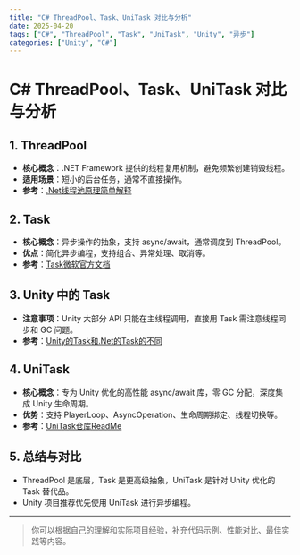 ```yaml
---
title: "C# ThreadPool、Task、UniTask 对比与分析"
date: 2025-04-20
tags: ["C#", "ThreadPool", "Task", "UniTask", "Unity", "异步"]
categories: ["Unity", "C#"]
---
```


# C# ThreadPool、Task、UniTask 对比与分析

## 1. ThreadPool

- **核心概念**：.NET Framework 提供的线程复用机制，避免频繁创建销毁线程。
- **适用场景**：短小的后台任务，通常不直接操作。
- **参考**：[.Net线程池原理简单解释](https://www.cnblogs.com/eventhorizon/p/15316955.html)

## 2. Task

- **核心概念**：异步操作的抽象，支持 async/await，通常调度到 ThreadPool。
- **优点**：简化异步编程，支持组合、异常处理、取消等。
- **参考**：[Task微软官方文档](https://learn.microsoft.com/zh-cn/dotnet/api/system.threading.tasks.task?view=net-8.0)

## 3. Unity 中的 Task

- **注意事项**：Unity 大部分 API 只能在主线程调用，直接用 Task 需注意线程同步和 GC 问题。
- **参考**：[Unity的Task和.Net的Task的不同](https://heerozh.com/post/unity-async-yi-bu-bian-cheng-ren-hua-zong-jie/)

## 4. UniTask

- **核心概念**：专为 Unity 优化的高性能 async/await 库，零 GC 分配，深度集成 Unity 生命周期。
- **优势**：支持 PlayerLoop、AsyncOperation、生命周期绑定、线程切换等。
- **参考**：[UniTask仓库ReadMe](https://github.com/Cysharp/UniTask/blob/master/README_CN.md)

## 5. 总结与对比

- ThreadPool 是底层，Task 是更高级抽象，UniTask 是针对 Unity 优化的 Task 替代品。
- Unity 项目推荐优先使用 UniTask 进行异步编程。

---

> 你可以根据自己的理解和实际项目经验，补充代码示例、性能对比、最佳实践等内容。